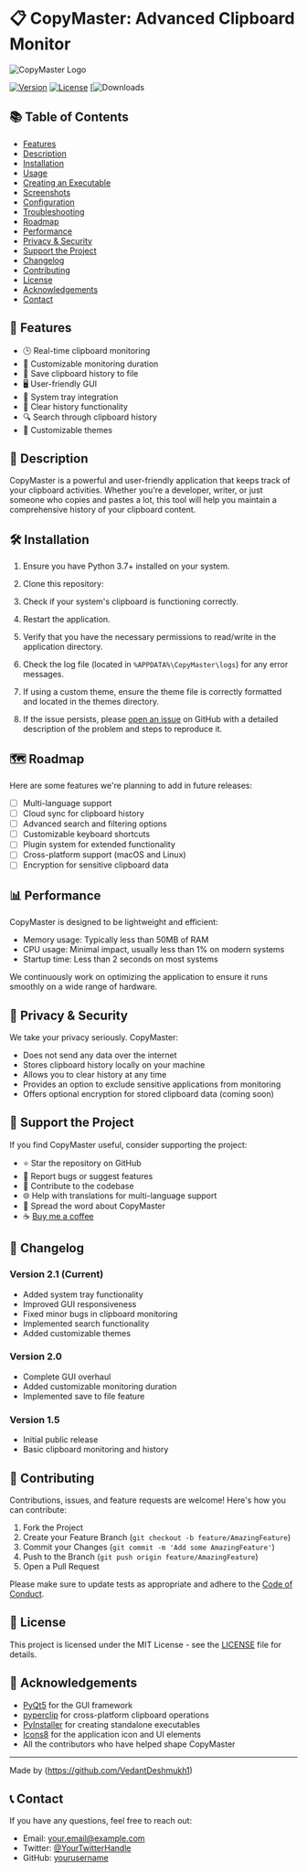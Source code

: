 # 📋 CopyMaster: Advanced Clipboard Monitor

![CopyMaster Logo](https://example.com/copymaster-logo.png)

[![Version](https://img.shields.io/badge/version-2.1-blue.svg)](https://github.com/yourusername/CopyMaster)
[![License](https://img.shields.io/badge/license-MIT-green.svg)](https://opensource.org/licenses/MIT)
[![Downloads](build/)

## 📚 Table of Contents
- [Features](#-features)
- [Description](#-description)
- [Installation](#️-installation)
- [Usage](#-usage)
- [Creating an Executable](#-creating-an-executable)
- [Screenshots](#️-screenshots)
- [Configuration](#-configuration)
- [Troubleshooting](#-troubleshooting)
- [Roadmap](#️-roadmap)
- [Performance](#-performance)
- [Privacy & Security](#-privacy--security)
- [Support the Project](#-support-the-project)
- [Changelog](#-changelog)
- [Contributing](#-contributing)
- [License](#-license)
- [Acknowledgements](#-acknowledgements)
- [Contact](#-contact)

## 🚀 Features

- 🕒 Real-time clipboard monitoring
- 📜 Customizable monitoring duration
- 💾 Save clipboard history to file
- 🖥️ User-friendly GUI
- 🔔 System tray integration
- 🧹 Clear history functionality
- 🔍 Search through clipboard history
- 🌈 Customizable themes

## 📝 Description

CopyMaster is a powerful and user-friendly application that keeps track of your clipboard activities. Whether you're a developer, writer, or just someone who copies and pastes a lot, this tool will help you maintain a comprehensive history of your clipboard content.

## 🛠️ Installation

1. Ensure you have Python 3.7+ installed on your system.

2. Clone this repository:

2. Check if your system's clipboard is functioning correctly.
3. Restart the application.
4. Verify that you have the necessary permissions to read/write in the application directory.
5. Check the log file (located in `%APPDATA%\CopyMaster\logs`) for any error messages.
6. If using a custom theme, ensure the theme file is correctly formatted and located in the themes directory.
7. If the issue persists, please [open an issue](https://github.com/yourusername/CopyMaster/issues) on GitHub with a detailed description of the problem and steps to reproduce it.

## 🗺️ Roadmap

Here are some features we're planning to add in future releases:

- [ ] Multi-language support
- [ ] Cloud sync for clipboard history
- [ ] Advanced search and filtering options
- [ ] Customizable keyboard shortcuts
- [ ] Plugin system for extended functionality
- [ ] Cross-platform support (macOS and Linux)
- [ ] Encryption for sensitive clipboard data

## 📊 Performance

CopyMaster is designed to be lightweight and efficient:

- Memory usage: Typically less than 50MB of RAM
- CPU usage: Minimal impact, usually less than 1% on modern systems
- Startup time: Less than 2 seconds on most systems

We continuously work on optimizing the application to ensure it runs smoothly on a wide range of hardware.

## 🔐 Privacy & Security

We take your privacy seriously. CopyMaster:

- Does not send any data over the internet
- Stores clipboard history locally on your machine
- Allows you to clear history at any time
- Provides an option to exclude sensitive applications from monitoring
- Offers optional encryption for stored clipboard data (coming soon)

## 💖 Support the Project

If you find CopyMaster useful, consider supporting the project:

- ⭐ Star the repository on GitHub
- 🐛 Report bugs or suggest features
- 🤝 Contribute to the codebase
- 🌐 Help with translations for multi-language support
- 📣 Spread the word about CopyMaster
- ☕ [Buy me a coffee](https://your-donation-link-here.com)

## 📜 Changelog

### Version 2.1 (Current)
- Added system tray functionality
- Improved GUI responsiveness
- Fixed minor bugs in clipboard monitoring
- Implemented search functionality
- Added customizable themes

### Version 2.0
- Complete GUI overhaul
- Added customizable monitoring duration
- Implemented save to file feature

### Version 1.5
- Initial public release
- Basic clipboard monitoring and history

## 🤝 Contributing

Contributions, issues, and feature requests are welcome! Here's how you can contribute:

1. Fork the Project
2. Create your Feature Branch (`git checkout -b feature/AmazingFeature`)
3. Commit your Changes (`git commit -m 'Add some AmazingFeature'`)
4. Push to the Branch (`git push origin feature/AmazingFeature`)
5. Open a Pull Request

Please make sure to update tests as appropriate and adhere to the [Code of Conduct](CODE_OF_CONDUCT.md).

## 📜 License

This project is licensed under the MIT License - see the [LICENSE](LICENSE) file for details.

## 🙏 Acknowledgements

- [PyQt5](https://www.riverbankcomputing.com/software/pyqt/) for the GUI framework
- [pyperclip](https://pypi.org/project/pyperclip/) for cross-platform clipboard operations
- [PyInstaller](https://www.pyinstaller.org/) for creating standalone executables
- [Icons8](https://icons8.com/) for the application icon and UI elements
- All the contributors who have helped shape CopyMaster

---

Made by (https://github.com/VedantDeshmukh1)

## 📞 Contact

If you have any questions, feel free to reach out:

- Email: your.email@example.com
- Twitter: [@YourTwitterHandle](https://twitter.com/YourTwitterHandle)
- GitHub: [yourusername](https://github.com/yourusername)
